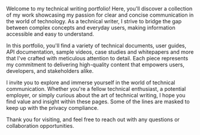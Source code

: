 Welcome to my technical writing portfolio! Here, you'll discover a collection of my work showcasing my passion for clear and concise communication in the world of technology. As a technical writer, I strive to bridge the gap between complex concepts and everyday users, making information accessible and easy to understand.

In this portfolio, you'll find a variety of technical documents, user guides, API documentation, sample videos, case studies and whitepapers and more that I've crafted with meticulous attention to detail. Each piece represents my commitment to delivering high-quality content that empowers users, developers, and stakeholders alike.

I invite you to explore and immerse yourself in the world of technical communication. Whether you're a fellow technical enthusiast, a potential employer, or simply curious about the art of technical writing, I hope you find value and insight within these pages. Some of the lines are masked to keep up with the privacy compliance.

Thank you for visiting, and feel free to reach out with any questions or collaboration opportunities.






